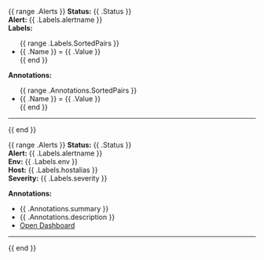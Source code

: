 {{ range .Alerts }}
<b>Status:</b> {{ .Status }}<br>
<b>Alert:</b> {{ .Labels.alertname }}<br>
<b>Labels:</b><br>
<ul>
  {{ range .Labels.SortedPairs }}
    <li>{{ .Name }} = {{ .Value }}</li>
  {{ end }}
</ul>
<b>Annotations:</b><br>
<ul>
  {{ range .Annotations.SortedPairs }}
    <li>{{ .Name }} = {{ .Value }}</li>
  {{ end }}
</ul>
<hr>
{{ end }}




{{ range .Alerts }}
<b>Status:</b> {{ .Status }}<br>
<b>Alert:</b> {{ .Labels.alertname }}<br>
<b>Env:</b> {{ .Labels.env }}<br>
<b>Host:</b> {{ .Labels.hostalias }}<br>
<b>Severity:</b> {{ .Labels.severity }}<br>

<b>Annotations:</b><br>
- {{ .Annotations.summary }}<br>
- {{ .Annotations.description }}<br>
- <a href="{{ .Annotations.dashboard }}">Open Dashboard</a><br>
<hr>
{{ end }}
